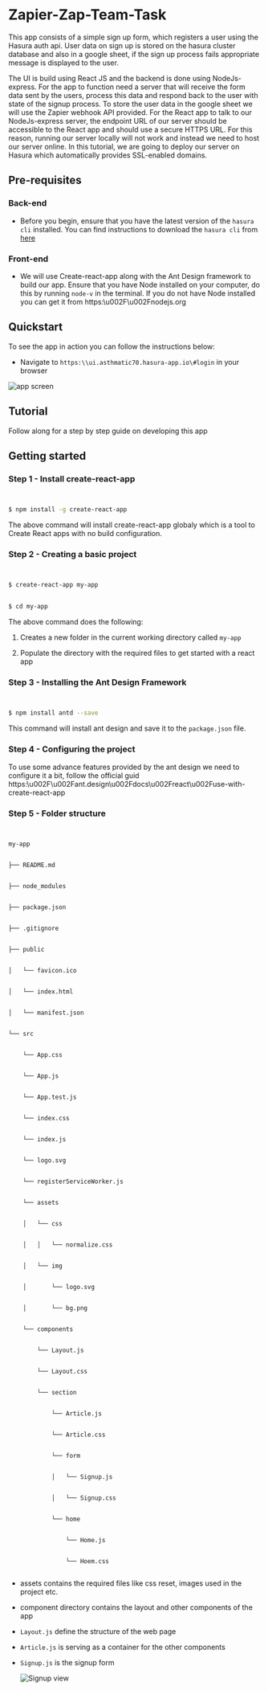 # Zapier-Zap-Team-Task

This app consists of a simple sign up form, which registers a user using the Hasura auth api. User data on sign up is stored on the hasura cluster database and also in a google sheet, if the sign up process fails appropriate message is displayed to the user.

The UI is build using React JS and the backend is done using NodeJs-express.
For the app to function need a server that will receive the form data sent by the users, process this data and respond back to the user with state of the signup process. 
To store the user data in the google sheet we will use the Zapier webhook API provided. For the React app to talk to our NodeJs-express server, the endpoint URL of our server should be accessible to the React app and should use a secure HTTPS URL. For this reason, running our server locally will not work and instead we need to host our server online. In this tutorial, we are going to deploy our server on Hasura which automatically provides SSL-enabled domains.
## Pre-requisites

### Back-end

* Before you begin, ensure that you have the latest version of the `hasura cli` installed. You can find instructions to download the `hasura cli` from [here](https:\u002F\u002Fdocs.hasura.io\u002F0.15\u002Fmanual\u002Finstall-hasura-cli.html)

### Front-end

* We will use Create-react-app along with the Ant Design framework to build our app. Ensure that you have Node installed on your computer, do this by running `node-v` in the terminal. If you do not have Node installed you can get it from https:\u002F\u002Fnodejs.org

## Quickstart 

To see the app in action you can follow the instructions below:

* Navigate to `https:\\ui.asthmatic70.hasura-app.io\#login` in your browser

![app screen](https://github.com/aditya-kumbhar/HPDF-T81-PF/blob/master/ReactJS%20+%20Python%20Flask/first.png?raw=true "app screen")

## Tutorial

Follow along for a step by step guide on developing this app

## Getting started

### Step 1 - Install create-react-app

```sh


$ npm install -g create-react-app


```

The above command will install create-react-app globaly which is a tool to Create React apps with no build configuration.

### Step 2 - Creating a basic project

```sh


$ create-react-app my-app


$ cd my-app


```

The above command does the following:

1. Creates a new folder in the current working directory called `my-app`


2. Populate the directory with the required files to get started with a react app

### Step 3 - Installing the Ant Design Framework

```sh


$ npm install antd --save


```

This command will install ant design and save it to the `package.json` file.

### Step 4 - Configuring the project

To use some advance features provided by the ant design we need to configure it a bit, follow the official guid https:\u002F\u002Fant.design\u002Fdocs\u002Freact\u002Fuse-with-create-react-app

### Step 5 - Folder structure

```


my-app


├── README.md


├── node_modules


├── package.json


├── .gitignore


├── public


│   └── favicon.ico


│   └── index.html


│   └── manifest.json


└── src


    └── App.css


    └── App.js


    └── App.test.js


    └── index.css


    └── index.js


    └── logo.svg


    └── registerServiceWorker.js


    └── assets


    │   └── css


    │   │   └── normalize.css


    │   └── img


    │       └── logo.svg


    │       └── bg.png


    └── components


        └── Layout.js


        └── Layout.css


        └── section


            └── Article.js


            └── Article.css


            └── form


            │   └── Signup.js


            │   └── Signup.css


            └── home


                └── Home.js


                └── Hoem.css


```

* assets contains the required files like css reset, images used in the project etc.


* component directory contains the layout and other components of the app


* `Layout.js` define the structure of the web page


* `Article.js` is serving as a container for the other components


* `Signup.js` is the signup form 

  ![Signup view](https://raw.githubusercontent.com/aditya-kumbhar/HPDF-T81-PF/master/ReactJS%20%2B%20Python%20Flask/second.png "Signup view")


